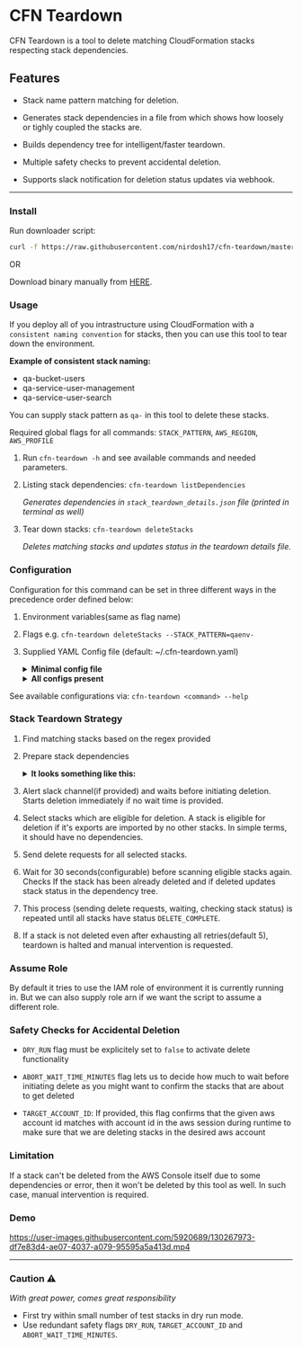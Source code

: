 # CFN Teardown

CFN Teardown is a tool to delete matching CloudFormation stacks respecting stack dependencies.

## Features

- Stack name pattern matching for deletion.

- Generates stack dependencies in a file from which shows how loosely or tighly coupled the stacks are.

- Builds dependency tree for intelligent/faster teardown.

- Multiple safety checks to prevent accidental deletion.

- Supports slack notification for deletion status updates via webhook.

---

### Install
Run downloader script:
```bash
curl -f https://raw.githubusercontent.com/nirdosh17/cfn-teardown/master/download.sh | sh
```
OR

Download binary manually from [HERE](https://github.com/nirdosh17/cfn-teardown/releases).


### Usage
If you deploy all of you intrastructure using CloudFormation with a `consistent naming convention` for stacks, then you can use this tool to tear down the environment.

**Example of consistent stack naming:**

- qa-bucket-users
- qa-service-user-management
- qa-service-user-search

You can supply stack pattern as `qa-` in this tool to delete these stacks.

Required global flags for all commands: `STACK_PATTERN`, `AWS_REGION`, `AWS_PROFILE`

1. Run `cfn-teardown -h` and see available commands and needed parameters.

2. Listing stack dependencies: `cfn-teardown listDependencies`

	_Generates dependencies in  `stack_teardown_details.json` file (printed in terminal as well)_

2. Tear down stacks: `cfn-teardown deleteStacks`

	_Deletes matching stacks and updates status in the teardown details file._



### Configuration

Configuration for this command can be set in three different ways in the precedence order defined below:
1. Environment variables(same as flag name)
2. Flags e.g. `cfn-teardown deleteStacks --STACK_PATTERN=qaenv-`
3. Supplied YAML Config file (default: ~/.cfn-teardown.yaml)
    <details>
    <summary><b>Minimal config file</b></summary>

    ```yaml
    AWS_REGION: us-east-1
    AWS_PROFILE: staging
    STACK_PATTERN: qa-
    ```
    </details>
    <details>
    <summary><b>All configs present</b></summary>

    ```yaml
    AWS_REGION: us-east-1
    AWS_PROFILE: staging
    TARGET_ACCOUNT_ID: 121212121212
    STACK_PATTERN: qa-
    ABORT_WAIT_TIME_MINUTES: 20
    STACK_WAIT_TIME_SECONDS: 30
    MAX_DELETE_RETRY_COUNT: 5
    SLACK_WEBHOOK_URL: https://hooks.slack.com/services/dummy/dummy/long_hash
    ROLE_ARN: "<arn>"
    DRY_RUN: "false"
    ```
    </details>

See available configurations via: `cfn-teardown <command> --help`


### Stack Teardown Strategy

1. Find matching stacks based on the regex provided

2. Prepare stack dependencies
    <details>
    <summary><b>It looks something like this:</b></summary>

      ```json
      {
        "staging-bucket-archived-items": {
          "StackName": "staging-bucket-archived-items",
          "Status": "CREATE_COMPLETE",
          "StackStatusReason": "",
          "DeleteStartedAt": "2021-02-07T03:35:43Z",
          "DeleteCompletedAt": "",
          "DeletionTimeInMinutes": "",
          "DeleteAttempt": 0,
          "Exports": [
            "staging:ItemsArchiveBucket",
            "staging:ItemsArchiveBucketArn"
          ],
          "ActiveImporterStacks": {
            "staging-products-service": {}
          },
          "CFNConsoleLink": "https://console.aws.amazon.com/cloudformation/home?region=us-east-1#/stacks/stackinfo?stackId=staging-bucket-archived-items"
        },
        "staging-products-service": {
          "StackName": "staging-products-service",
          "Status": "CREATE_COMPLETE",
          "StackStatusReason": "",
          "DeleteStartedAt": "2021-02-07T03:30:54Z",
          "DeleteCompletedAt": "",
          "DeletionTimeInMinutes": "",
          "DeleteAttempt": 0,
          "Exports": [
            "staging:ProductsServiceEndpoint"
          ],
          "ActiveImporterStacks": {},
          "CFNConsoleLink": "https://console.aws.amazon.com/cloudformation/home?region=us-east-1#/stacks/stackinfo?stackId=staging-products-service"
        }
      }
      ```
    </details>

3. Alert slack channel(if provided) and waits before initiating deletion. Starts deletion immediately if no wait time is provided.

4. Select stacks which are eligible for deletion. A stack is eligible for deletion if it's exports are imported by no other stacks. In simple terms, it should have no dependencies.

5. Send delete requests for all selected stacks.

6. Wait for 30 seconds(configurable) before scanning eligible stacks again. Checks If the stack has been already deleted and if deleted updates stack status in the dependency tree.

7. This process (sending delete requests, waiting, checking stack status) is repeated until all stacks have status `DELETE_COMPLETE`.

8. If a stack is not deleted even after exhausting all retries(default 5), teardown is halted and manual intervention is requested.


### Assume Role

By default it tries to use the IAM role of environment it is currently running in. But we can also supply role arn if we want the script to assume a different role.

### Safety Checks for Accidental Deletion

- `DRY_RUN` flag must be explicitely set to `false` to activate delete functionality

- `ABORT_WAIT_TIME_MINUTES` flag lets us to decide how much to wait before initiating delete as you might want to confirm the stacks that are about to get deleted

- `TARGET_ACCOUNT_ID`: If provided, this flag confirms that the given aws account id matches with account id in the aws session during runtime to make sure that we are deleting stacks in the desired aws account


### Limitation
If a stack can't be deleted from the AWS Console itself due to some dependencies or error, then it won't be deleted by this tool as well. In such case, manual intervention is required.
	
### Demo
https://user-images.githubusercontent.com/5920689/130267973-df7e83d4-ae07-4037-a079-95595a5a413d.mp4

---
### Caution :warning:
_With great power, comes great responsibility_
- First try within small number of test stacks in dry run mode.
- Use redundant safety flags `DRY_RUN`, `TARGET_ACCOUNT_ID` and `ABORT_WAIT_TIME_MINUTES`.
